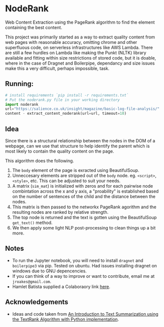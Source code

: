 # NodeRank
Web Content Extraction using the PageRank algorithm to find the element containing the best content.

This project was primarily started as a way to extract quality content from web pages with reasonable accuracy, omitting chrome and other superfluous code, on serverless infrastructures like AWS Lambda. There are still a few hurdles on Lambda like making the Punkt (NLTK) library available and fitting within size restrictions of stored code, but it is doable, where in the case of Dragnet and Boilerpipe, dependancy and size issues make this a very difficult, perhaps impossible, task.

## Running:
``` python
# install requirements `pip install -r requirements.txt`
# Put the noderank.py file in your working directory
import noderank
url="https://salience.co.uk/insight/magazine/basic-log-file-analysis/"
content - extract_content_noderank(url=url, timeout=10)
```

## Idea
Since there is a structural relationship between the nodes in the DOM of a webpage, can we use that structure to help identify the parent which is most likely to contain the quality content on the page.

This algorithm does the following.
1. The `body` element of the page is exracted using BeautifulSoup.
1. Unneccesary elements are stripped out of the `body` node. eg. `<script>`, `<style>`, etc.  This can be adjusted to suit your needs.
1. A matrix (`sim_mat`) is initialized with zeros and for each pairwise node combintation across the x and y axis, a "proability" is established based on the number of sentences of the child and the distance between the nodes.
1. This matrix is then passed to the networkx PageRank agorithm and the resulting nodes are ranked by relative strength.
1. The top node is returned and the text is gotten using the BeautifulSoup `get_text()` method.
1. We then apply some light NLP post-processing to clean things up a bit more.

## Notes
* To run the Jupyter notebook, you will need to install `dragnet` and `boilerpipe3` via pip.  Tested on ubuntu.  Had issues installing dragnet on windows due to GNU depencencies.
* If you can think of a way to improve or want to contribute, email me at `jroakes@gmail.com`.
* Hamlet Batista supplied a Colaboraory link [here](https://colab.research.google.com/github/jroakes/NodeRank/blob/master/noderank.ipynb).

## Acknowledgements
* Ideas and code taken from [An Introduction to Text Summarization using the TextRank Algorithm with Python implementation](https://www.analyticsvidhya.com/blog/2018/11/introduction-text-summarization-textrank-python/).





